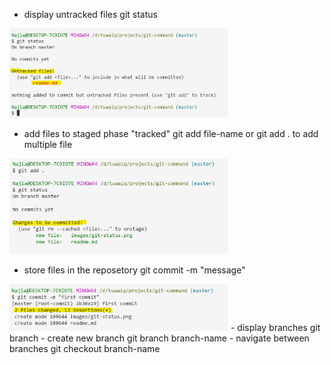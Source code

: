 - display untracked files
git status
<img src="https://github.com/NajlaHamdan/git-command/blob/master/images/git-status.png" width="350"/>

- add files to staged phase "tracked"
git add file-name 
or git add . to add multiple file
<img src="https://github.com/NajlaHamdan/git-command/blob/master/images/git-status-tracked-files.png" width="350"/>

- store files in the reposetory
git commit -m "message"
<img src="https://github.com/NajlaHamdan/git-command/blob/master/images/git-commit.png" width="350"/>
- display branches
git branch
- create new branch 
git branch branch-name
- navigate between branches
git checkout branch-name
